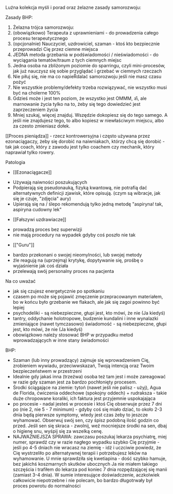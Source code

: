Luźna kolekcja myśli i porad oraz żelazne zasady samorozwoju:

Zasady BHP:
1. Żelazna trójca samorozwoju: 
  1. (obowiązkowo) Terapeuta z uprawnieniami - do prowadzenia całego procesu terapeutycznego
  2. (opcjonalnie) Nauczyciel, uzdrowiciel, szaman - ktoś kto bezpiecznie przeprowadzi Cię przez ciemne miejsca
  3. JEDNA metoda grzebania w podświadomości / nieświadomości - do wyciągania tematów/traum z tych ciemnych miejsc
  4. Jedna osoba na zbliżonym poziomie do sparringu, czyli mini-procesów, jak już nauczysz się sobie przyglądać i grzebać w ciemnych rzeczach
2. Nie piłuj się, nie ma co napieŘdalać samorozwoju jeśli nie masz czasu pożyć
3. Nie wszystkie problemy/defekty trzeba rozwiązywać, nie wszystko musi być na cholerne 100%
4. Gdzieś może i jest ten poziom, że wszystko jest OMMM,  ॐ, ale marnowanie życia tylko na to, żeby się tego dowiedzieć jest zaprzeczeniem życia
5. Mniej szukaj, więcej znajduj. Wszędzie dokopiesz się do tego samego. A jeśli nie znajdujesz tego, to albo kopiesz w niewłaściwym miejscu, albo za czesto zmieniasz dołek.

[[Proces pieniądza]] - rzecz kontrowersyjna i często używana przez ezonaciągaczy, żeby się dorobić na naiwniakach, którzy chcą się dorobić - tak jak coach, 
który z zawodu jest tylko coachem czy mechanik, który naprawiał tylko rowery.

Patologia
* [[Ezonaciągacze]]
- Używają naiwności poszukujących
- Podpierają się pseudonauką, fizyką kwantową, nie potrafią dać alternatywnych definicji zjawisk, które opisują. (czym są wibracje, jak się je czuje, "zdjęcia" aury)
- Upierają się na / ślepo rekomendują tylko jedną metodę "aspiryna! tak, aspiryna cudowny lek"
* [[Fałszywi uzdrawiacze]]
- prowadzą proces bez superwizji
- nie mają procedury na wypadek gdyby coś poszło nie tak
* [["Guru"]]
- bardzo przekonani o swojej nieomylności, lub swojej metody
- źle reagują na (uprzejmą) krytykę, dopytywanie się, prośbę o wyjaśnienie jak coś działa
- przelewają swój personalny proces na pacjenta

Na co uważać
- jak się czujesz energetycznie po spotkaniu 
- czasem po może się pojawić zmęczenie przepracowanym materiałem, bo w końcu było grzebanie we flakach, ale jak się zagoi powinno być lepiej
- psychodeliki - są niebezpieczne, głupi jest, kto mówi, że nie (Ja kiedyś)
- tantry, oddychanie holotropowe, budzenie kundalini i inne wynalazki zmieniające (nawet tymczasowo) świadomość - są niebezpieczne, głupi jest, kto mówi, że nie (Ja kiedyś)
- obowiązkowo należy stosować BHP w przypadku metod wprowadzających w inne stany świadomości

BHP:
- Szaman (lub inny prowadzący) zajmuje się wprowadzeniem Cię, zrobieniem wywiadu, przeciwwskazań, Twoją intencją oraz Twoim bezpieczeństwem w przestrzeni
- Idealnie gdy jakaś inna (trzeźwa) osoba też tam jest i może zareagować w razie gdy szaman jest za bardzo pochłonięty procesem.
- Środki ściągające na ziemie: tytoń (nawet jeśli nie palisz - użyj), Agua de Florida, ćwiczenia oddechowe (spokojny oddech) + rudraksza - takie duże chropowane koraliki, 
ich faktura jest przyjemnie uspokajająca
- po procesie - nadal jesteś w procesie i ktoś Cię obserwuje przez 7 dni po (nie 2, nie 5 - 7 minimum) -
gdyby coś się miało dziać, to około 2-3 dnia będą pierwsze symptomy, wtedy jest czas żeby to jeszcze wyhamować. Obserwuj swój sen, czy śpisz podobną ilość godzin co przed.
 Jeśli sen się skraca - zwolnij, weź mocniejsze środki na sen, dbaj o higienę snu, wyśpij się za wszelką cenę. 
 - NAJWAŻNIEJSZA SPRAWA: zawczasu poszukaj lekarza psychiatrę, miej numer, sprawdź czy w razie nagłego wypadku szybko Cię przyjmie - jeśli po 4-5 dniach nie wracasz na ziemię - idź i uczciwie powiedz, 
 że Cię wystrzeliło po alternatywnej terapii i potrzebujesz leków na wyhamowanie. U mnie sprawdziła się kwetiapina - dość szybko hamuje, bez jakichś koszmarnych skutków ubocznych
Ja nie miałem takiego szczęścia i trafiłem do lekarza pod koniec 7 dnia rozpędzającej się manii (zamiast 3-4 dnia). W sumie interesujące doświadczenie, aczkolwiek całkowicie niepotrzebne i nie polecam, bo bardzo długotrwały był proces powrotu do normalności
